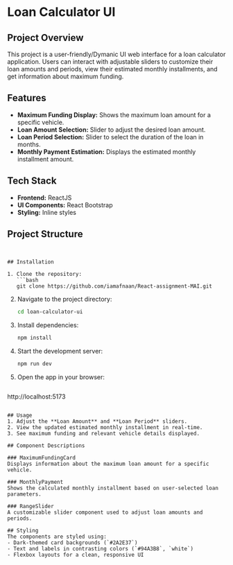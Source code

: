 
# Loan Calculator UI

## Project Overview
This project is a user-friendly/Dymanic UI web interface for a loan calculator application. Users can interact with adjustable sliders to customize their loan amounts and periods, view their estimated monthly installments, and get information about maximum funding.

## Features
- **Maximum Funding Display:** Shows the maximum loan amount for a specific vehicle.
- **Loan Amount Selection:** Slider to adjust the desired loan amount.
- **Loan Period Selection:** Slider to select the duration of the loan in months.
- **Monthly Payment Estimation:** Displays the estimated monthly installment amount.

## Tech Stack
- **Frontend:** ReactJS
- **UI Components:** React Bootstrap
- **Styling:** Inline styles

## Project Structure
```


## Installation

1. Clone the repository:
   ```bash
   git clone https://github.com/iamafnaan/React-assignment-MAI.git
   ```

2. Navigate to the project directory:
   ```bash
   cd loan-calculator-ui
   ```

3. Install dependencies:
   ```bash
   npm install
   ```

4. Start the development server:
   ```bash
   npm run dev
   ```

5. Open the app in your browser:
   ```
http://localhost:5173
   ```

## Usage
1. Adjust the **Loan Amount** and **Loan Period** sliders.
2. View the updated estimated monthly installment in real-time.
3. See maximum funding and relevant vehicle details displayed.

## Component Descriptions

### MaximumFundingCard
Displays information about the maximum loan amount for a specific vehicle.

### MonthlyPayment
Shows the calculated monthly installment based on user-selected loan parameters.

### RangeSlider
A customizable slider component used to adjust loan amounts and periods.

## Styling
The components are styled using:
- Dark-themed card backgrounds (`#2A2E37`)
- Text and labels in contrasting colors (`#94A3B8`, `white`)
- Flexbox layouts for a clean, responsive UI






